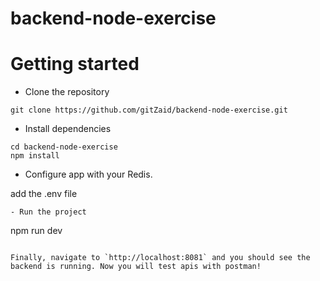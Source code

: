 # backend-node-exercise
# Getting started
- Clone the repository
```
git clone https://github.com/gitZaid/backend-node-exercise.git
```
- Install dependencies
```
cd backend-node-exercise
npm install
```
- Configure app with your Redis.

add the .env file

```
- Run the project
```
npm run dev
```

Finally, navigate to `http://localhost:8081` and you should see the backend is running. Now you will test apis with postman!